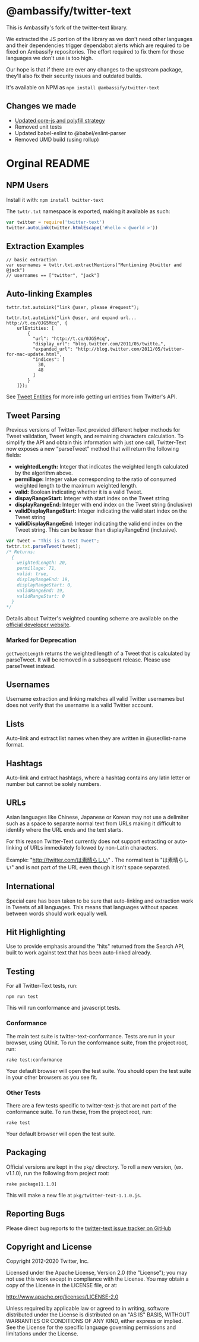 # @ambassify/twitter-text

This is Ambassify's fork of the twitter-text library.

We extracted the JS portion of the library as we don't need other languages and their dependencies trigger dependabot alerts which are required to be fixed on Ambassify repositories. The effort required to fix them for those languages we don't use is too high.

Our hope is that if there are ever any changes to the upstream package, they'll also fix their security issues and outdated builds.

It's available on NPM as `npm install @ambassify/twitter-text`

## Changes we made

- [Updated core-js and polyfill strategy](https://github.com/twitter/twitter-text/pull/363)
- Removed unit tests
- Updated babel-eslint to @babel/eslint-parser
- Removed UMD build (using rollup)

# Orginal README

## NPM Users

Install it with: `npm install twitter-text`

The `twttr.txt` namespace is exported, making it available as such:

``` js
var twitter = require('twitter-text')
twitter.autoLink(twitter.htmlEscape('#hello < @world >'))
```

## Extraction Examples

    // basic extraction
    var usernames = twttr.txt.extractMentions("Mentioning @twitter and @jack")
    // usernames == ["twitter", "jack"]

## Auto-linking Examples

    twttr.txt.autoLink("link @user, please #request");

    twttr.txt.autoLink("link @user, and expand url... http://t.co/0JG5Mcq", {
        urlEntities: [
            {
              "url": "http://t.co/0JG5Mcq",
              "display_url": "blog.twitter.com/2011/05/twitte…",
              "expanded_url": "http://blog.twitter.com/2011/05/twitter-for-mac-update.html",
              "indices": [
                30,
                48
              ]
            }
        ]});

See [Tweet Entities](https://developer.twitter.com/en/docs/twitter-api/v1/data-dictionary/overview/entities-object) for more info getting url entities from Twitter's API.

## Tweet Parsing
Previous versions of Twitter-Text provided different helper methods for Tweet validation, Tweet length, and remaining characters calculation. To simplify the API and obtain this information with just one call, Twitter-Text now exposes a new “parseTweet” method that will return the following fields:

* **weightedLength:** Integer that indicates the weighted length calculated by the algorithm above.
* **permillage:** Integer value corresponding to the ratio of consumed weighted length to the maximum weighted length.
* **valid:** Boolean indicating whether it is a valid Tweet.
* **dispayRangeStart:** Integer with start index on the Tweet string
* **displayRangeEnd:** Integer with end index on the Tweet string (inclusive)
* **validDisplayRangeStart:** Integer indicating the valid start index on the Tweet string
* **validDisplayRangeEnd:** Integer indicating the valid end index on the Tweet string. This can be lesser than displayRangeEnd (inclusive).

```js
var tweet = "This is a test Tweet";
twttr.txt.parseTweet(tweet);
/* Returns:
  {
    weightedLength: 20,
    permillage: 71,
    valid: true,
    displayRangeEnd: 19,
    displayRangeStart: 0,
    validRangeEnd: 19,
    validRangeStart: 0
  }
*/
```
Details about Twitter's weighted counting scheme are available on the [official developer website](https://developer.twitter.com/en/docs/counting-characters).

### Marked for Deprecation

`getTweetLength` returns the weighted length of a Tweet that is calculated by parseTweet. It will be removed in a subsequent release. Please use parseTweet instead.

## Usernames

Username extraction and linking matches all valid Twitter usernames but does
not verify that the username is a valid Twitter account.

## Lists

Auto-link and extract list names when they are written in @user/list-name
format.

## Hashtags

Auto-link and extract hashtags, where a hashtag contains any latin letter or
number but cannot be solely numbers.

## URLs

Asian languages like Chinese, Japanese or Korean may not use a delimiter such as
a space to separate normal text from URLs making it difficult to identify where
the URL ends and the text starts.

For this reason Twitter-Text currently does not support extracting or auto-linking
of URLs immediately followed by non-Latin characters.

Example: "http://twitter.com/は素晴らしい" .
The normal text is "は素晴らしい" and is not part of the URL even though
it isn't space separated.

## International

Special care has been taken to be sure that auto-linking and extraction work
in Tweets of all languages. This means that languages without spaces between
words should work equally well.

## Hit Highlighting

Use to provide emphasis around the "hits" returned from the Search API, built
to work against text that has been auto-linked already.

## Testing

For all Twitter-Text tests, run:

    npm run test

This will run conformance and javascript tests.

### Conformance

The main test suite is twitter-text-conformance. Tests are run in your browser, using QUnit.  To run the conformance suite, from the project root, run:

    rake test:conformance

Your default browser will open the test suite.  You should open the test suite in your other browsers as you see fit.

### Other Tests

There are a few tests specific to twitter-text-js that are not part of the conformance suite.  To run these, from the project root, run:

    rake test

Your default browser will open the test suite.

## Packaging

Official versions are kept in the `pkg/` directory.  To roll a new version, (ex. v1.1.0), run the following from project root:

    rake package[1.1.0]

This will make a new file at `pkg/twitter-text-1.1.0.js`.

## Reporting Bugs

Please direct bug reports to the [twitter-text issue tracker on GitHub](https://github.com/twitter/twitter-text/issues)

## Copyright and License

Copyright 2012-2020 Twitter, Inc.

Licensed under the Apache License, Version 2.0 (the "License");
you may not use this work except in compliance with the License.
You may obtain a copy of the License in the LICENSE file, or at:

http://www.apache.org/licenses/LICENSE-2.0

Unless required by applicable law or agreed to in writing, software
distributed under the License is distributed on an "AS IS" BASIS,
WITHOUT WARRANTIES OR CONDITIONS OF ANY KIND, either express or implied.
See the License for the specific language governing permissions and
limitations under the License.
